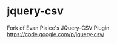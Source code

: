 jquery-csv
==========

Fork of Evan Plaice's JQuery-CSV Plugin. https://code.google.com/p/jquery-csv/
